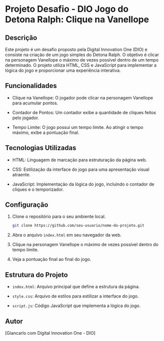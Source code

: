 # Projeto Desafio - DIO Jogo do Detona Ralph: Clique na Vanellope

## Descrição

Este projeto é um desafio proposto pela Digital Innovation One (DIO) e consiste na criação de um jogo simples do Detona Ralph. O objetivo é clicar na personagem Vanellope o máximo de vezes possível dentro de um tempo determinado. O projeto utiliza HTML, CSS e JavaScript para implementar a lógica do jogo e proporcionar uma experiência interativa.

## Funcionalidades

- Clique na Vanellope: O jogador pode clicar na personagem Vanellope para acumular pontos.

- Contador de Pontos: Um contador exibe a quantidade de cliques feitos pelo jogador.

- Tempo Limite: O jogo possui um tempo limite. Ao atingir o tempo máximo, exibe a pontuação final.

## Tecnologias Utilizadas

- HTML: Linguagem de marcação para estruturação da página web.

- CSS: Estilização da interface do jogo para uma apresentação visual atraente.

- JavaScript: Implementação da lógica do jogo, incluindo o contador de cliques e o temporizador.

## Configuração

1. Clone o repositório para o seu ambiente local.
   ```bash
   git clone https://github.com/seu-usuario/nome-do-projeto.git
   ```

2. Abra o arquivo `index.html` em seu navegador da web.

3. Clique na personagem Vanellope o máximo de vezes possível dentro do tempo limite.

4. Veja a pontuação final ao final do jogo.

## Estrutura do Projeto

- `index.html`: Arquivo principal que define a estrutura da página.

- `style.css`: Arquivo de estilos para estilizar a interface do jogo.

- `script.js`: Código JavaScript que implementa a lógica do jogo.


## Autor

[Giancarlo com Digital Innovation One - DIO]
